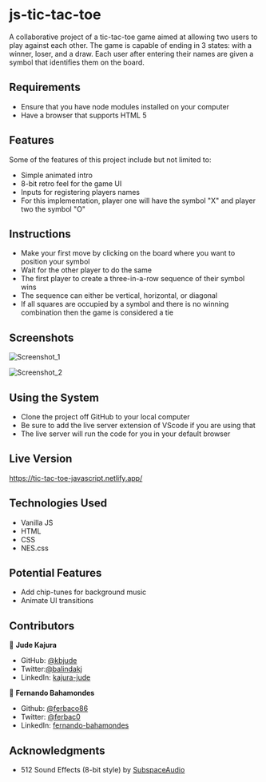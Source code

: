 # js-tic-tac-toe
A collaborative project of a tic-tac-toe game aimed at allowing two users to play against each other. The game is capable of ending in 3 states: with a winner, loser, and a draw. Each user after entering their names are given a symbol that identifies them on the board.

## Requirements
  - Ensure that you have node modules installed on your computer
  - Have a browser that supports HTML 5
  
## Features
Some of the features of this project include but not limited to:
  
  - Simple animated intro
  - 8-bit retro feel for the game UI
  - Inputs for registering players names
  - For this implementation, player one will have the symbol "X" and player two the symbol "O"

## Instructions
  - Make your first move by clicking on the board where you want to position your symbol
  - Wait for the other player to do the same
  - The first player to create a three-in-a-row sequence of their symbol wins
  - The sequence can either be vertical, horizontal, or diagonal
  - If all squares are occupied by a symbol and there is no winning combination then the game is considered a tie

## Screenshots
![Screenshot_1](https://user-images.githubusercontent.com/52765379/92404094-22426e00-f109-11ea-9639-2b601e5eebea.png)

![Screenshot_2](https://user-images.githubusercontent.com/52765379/92404119-31292080-f109-11ea-943b-987a3a2d3ec8.png)


## Using the System
- Clone the project off GitHub to your local computer
- Be sure to add the live server extension of VScode if you are using that
- The live server will run the code for you in your default browser

## Live Version

https://tic-tac-toe-javascript.netlify.app/

## Technologies Used

- Vanilla JS
- HTML
- CSS
- NES.css

## Potential Features
- Add chip-tunes for background music
- Animate UI transitions

## Contributors

👤 **Jude Kajura**

- GitHub: [@kbjude](https://github.com/kbjude)
- Twitter:[@balindakj](https://twitter.com/balindakj)
- LinkedIn: [kajura-jude](https://www.linkedin.com/feed/)

👤 **Fernando Bahamondes**

- Github: [@ferbaco86](https://github.com/ferbaco86)
- Twitter: [@ferbac0](https://twitter.com/ferbac0)
- LinkedIn: [fernando-bahamondes](https://www.linkedin.com/in/fernando-bahamondes-correa)

## Acknowledgments

- 512 Sound Effects (8-bit style) by [SubspaceAudio](https://opengameart.org/content/512-sound-effects-8-bit-style)